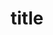 ---
title: "title"
updatedAt: "2021-01-01"
url: "url/to/service" # [Optional] The url of the service
group: "other" # [Optional] The group of the service, default is "other", other options: "pinned", "storage", "other"
heroImage: "heroImage" # [Optional] The image url of the service hero image.
badges: # [Optional] The badgets of the service.
  - "badge" 
  - "badge"
tags: # [Optional] The tags of the service.
    - "tag"
    - "tag"
---